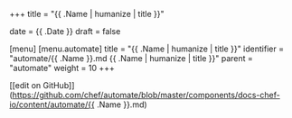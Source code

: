 +++
title = "{{ .Name | humanize | title }}"

date = {{ .Date }}
draft = false

[menu]
  [menu.automate]
    title = "{{ .Name | humanize | title }}"
    identifier = "automate/{{ .Name }}.md {{ .Name | humanize | title }}"
    parent = "automate"
    weight = 10
+++

[\[edit on GitHub\]](https://github.com/chef/automate/blob/master/components/docs-chef-io/content/automate/{{ .Name }}.md)
